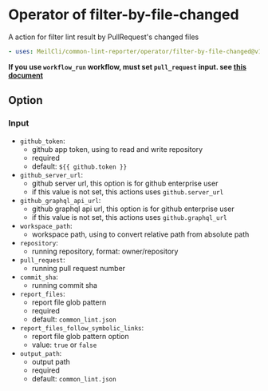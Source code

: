 # Operator of filter-by-file-changed
A action for filter lint result by PullRequest's changed files
```yml
- uses: MeilCli/common-lint-reporter/operator/filter-by-file-changed@v1
```

**If you use `workflow_run` workflow, must set `pull_request` input. see [this document](../oss-or-dependabot-usage.md)**

## Option
### Input

- `github_token`:
  - github app token, using to read and write repository
  - required
  - default: `${{ github.token }}`
- `github_server_url`:
  - github server url, this option is for github enterprise user
  - if this value is not set, this actions uses `github.server_url`
- `github_graphql_api_url`:
  - github graphql api url, this option is for github enterprise user
  - if this value is not set, this actions uses `github.graphql_url`
- `workspace_path`:
  - workspace path, using to convert relative path from absolute path
- `repository`:
  - running repository, format: owner/repository
- `pull_request`:
  - running pull request number
- `commit_sha`:
  - running commit sha
- `report_files`:
  - report file glob pattern
  - required
  - default: `common_lint.json`
- `report_files_follow_symbolic_links`:
  - report file glob pattern option
  - value: `true` or `false`
- `output_path`:
  - output path
  - required
  - default: `common_lint.json`
